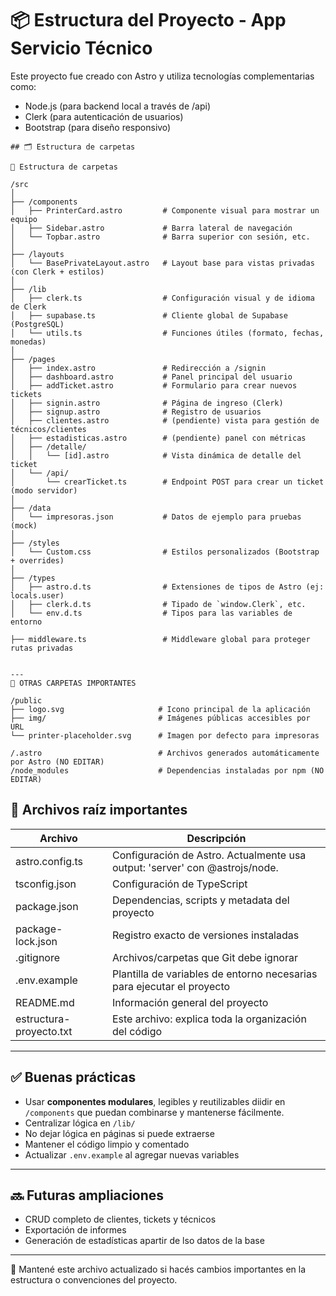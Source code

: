 # 📦 Estructura del Proyecto - App Servicio Técnico

Este proyecto fue creado con Astro y utiliza tecnologías complementarias como:

- Node.js (para backend local a través de /api)
- Clerk (para autenticación de usuarios)
- Bootstrap (para diseño responsivo)

```batch 
## 🗂 Estructura de carpetas

📁 Estructura de carpetas

/src
│
├── /components
│   ├── PrinterCard.astro         # Componente visual para mostrar un equipo
│   ├── Sidebar.astro             # Barra lateral de navegación
│   └── Topbar.astro              # Barra superior con sesión, etc.
│
├── /layouts
│   └── BasePrivateLayout.astro   # Layout base para vistas privadas (con Clerk + estilos)
│
├── /lib
│   ├── clerk.ts                  # Configuración visual y de idioma de Clerk
│   ├── supabase.ts               # Cliente global de Supabase (PostgreSQL)
│   └── utils.ts                  # Funciones útiles (formato, fechas, monedas)
│
├── /pages
│   ├── index.astro               # Redirección a /signin
│   ├── dashboard.astro           # Panel principal del usuario
│   ├── addTicket.astro           # Formulario para crear nuevos tickets
│   ├── signin.astro              # Página de ingreso (Clerk)
│   ├── signup.astro              # Registro de usuarios
│   ├── clientes.astro            # (pendiente) vista para gestión de técnicos/clientes
│   ├── estadisticas.astro        # (pendiente) panel con métricas
│   ├── /detalle/
│   │   └── [id].astro            # Vista dinámica de detalle del ticket
│   └── /api/
│       └── crearTicket.ts        # Endpoint POST para crear un ticket (modo servidor)
│
├── /data
│   └── impresoras.json           # Datos de ejemplo para pruebas (mock)
│
├── /styles
│   └── Custom.css                # Estilos personalizados (Bootstrap + overrides)
│
├── /types
│   ├── astro.d.ts                # Extensiones de tipos de Astro (ej: locals.user)
│   ├── clerk.d.ts                # Tipado de `window.Clerk`, etc.
│   └── env.d.ts                  # Tipos para las variables de entorno

├── middleware.ts                 # Middleware global para proteger rutas privadas


---
📁 OTRAS CARPETAS IMPORTANTES

/public
├── logo.svg                     # Icono principal de la aplicación
├── img/                         # Imágenes públicas accesibles por URL
└── printer-placeholder.svg      # Imagen por defecto para impresoras

/.astro                          # Archivos generados automáticamente por Astro (NO EDITAR)
/node_modules                    # Dependencias instaladas por npm (NO EDITAR)

```

## 📄 Archivos raíz importantes

Archivo                 | Descripción
------------------------|-----------------------------------------------------------
astro.config.ts         | Configuración de Astro. Actualmente usa output: 'server' con @astrojs/node.
tsconfig.json           | Configuración de TypeScript
package.json            | Dependencias, scripts y metadata del proyecto
package-lock.json       | Registro exacto de versiones instaladas
.gitignore              | Archivos/carpetas que Git debe ignorar
.env.example            | Plantilla de variables de entorno necesarias para ejecutar el proyecto
README.md               | Información general del proyecto
estructura-proyecto.txt | Este archivo: explica toda la organización del código

---

## ✅ Buenas prácticas

- Usar **componentes modulares**, legibles y reutilizables diidir en `/components` que puedan combinarse y mantenerse fácilmente.
- Centralizar lógica en `/lib/` 
- No dejar lógica en páginas si puede extraerse
- Mantener el código limpio y comentado
- Actualizar `.env.example` al agregar nuevas variables

---

## 🔜 Futuras ampliaciones

- CRUD completo de clientes, tickets y técnicos
- Exportación de informes
- Generación de estadísticas apartir de lso datos de la base 

---

📌 Mantené este archivo actualizado si hacés cambios importantes en la estructura o convenciones del proyecto.